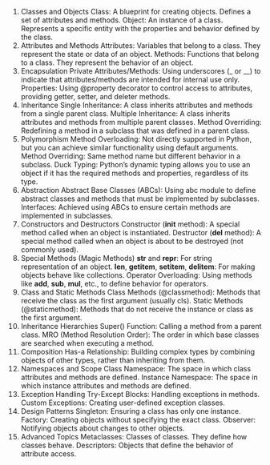 1. Classes and Objects
Class: A blueprint for creating objects. Defines a set of attributes and methods.
Object: An instance of a class. Represents a specific entity with the properties and behavior defined by the class.
2. Attributes and Methods
Attributes: Variables that belong to a class. They represent the state or data of an object.
Methods: Functions that belong to a class. They represent the behavior of an object.
3. Encapsulation
Private Attributes/Methods: Using underscores (_ or __) to indicate that attributes/methods are intended for internal use only.
Properties: Using @property decorator to control access to attributes, providing getter, setter, and deleter methods.
4. Inheritance
Single Inheritance: A class inherits attributes and methods from a single parent class.
Multiple Inheritance: A class inherits attributes and methods from multiple parent classes.
Method Overriding: Redefining a method in a subclass that was defined in a parent class.
5. Polymorphism
Method Overloading: Not directly supported in Python, but you can achieve similar functionality using default arguments.
Method Overriding: Same method name but different behavior in a subclass.
Duck Typing: Python’s dynamic typing allows you to use an object if it has the required methods and properties, regardless of its type.
6. Abstraction
Abstract Base Classes (ABCs): Using abc module to define abstract classes and methods that must be implemented by subclasses.
Interfaces: Achieved using ABCs to ensure certain methods are implemented in subclasses.
7. Constructors and Destructors
Constructor (__init__ method): A special method called when an object is instantiated.
Destructor (__del__ method): A special method called when an object is about to be destroyed (not commonly used).
8. Special Methods (Magic Methods)
__str__ and __repr__: For string representation of an object.
__len__, __getitem__, __setitem__, __delitem__: For making objects behave like collections.
Operator Overloading: Using methods like __add__, __sub__, __mul__, etc., to define behavior for operators.
9. Class and Static Methods
Class Methods (@classmethod): Methods that receive the class as the first argument (usually cls).
Static Methods (@staticmethod): Methods that do not receive the instance or class as the first argument.
10. Inheritance Hierarchies
Super() Function: Calling a method from a parent class.
MRO (Method Resolution Order): The order in which base classes are searched when executing a method.
11. Composition
Has-a Relationship: Building complex types by combining objects of other types, rather than inheriting from them.
12. Namespaces and Scope
Class Namespace: The space in which class attributes and methods are defined.
Instance Namespace: The space in which instance attributes and methods are defined.
13. Exception Handling
Try-Except Blocks: Handling exceptions in methods.
Custom Exceptions: Creating user-defined exception classes.
14. Design Patterns
Singleton: Ensuring a class has only one instance.
Factory: Creating objects without specifying the exact class.
Observer: Notifying objects about changes to other objects.
15. Advanced Topics
Metaclasses: Classes of classes. They define how classes behave.
Descriptors: Objects that define the behavior of attribute access.